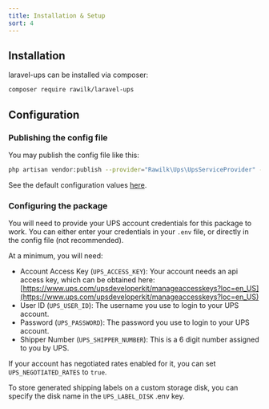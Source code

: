 ```yaml
---
title: Installation & Setup
sort: 4
---
```


## Installation

laravel-ups can be installed via composer:

```bash
composer require rawilk/laravel-ups
```

## Configuration

### Publishing the config file

You may publish the config file like this:

```bash
php artisan vendor:publish --provider="Rawilk\Ups\UpsServiceProvider" --tag="config"
```

See the default configuration values [here](https://github.com/rawilk/laravel-ups/blob/master/config/ups.php).

### Configuring the package

You will need to provide your UPS account credentials for this package to work. You can either enter your credentials in your `.env`
file, or directly in the config file (not recommended).

At a minimum, you will need:

-   Account Access Key (`UPS_ACCESS_KEY`): Your account needs an api access key, which can be obtained here: [https://www.ups.com/upsdeveloperkit/manageaccesskeys?loc=en_US](https://www.ups.com/upsdeveloperkit/manageaccesskeys?loc=en_US)
-   User ID (`UPS_USER_ID`): The username you use to login to your UPS account.
-   Password (`UPS_PASSWORD`): The password you use to login to your UPS account.
-   Shipper Number (`UPS_SHIPPER_NUMBER`): This is a 6 digit number assigned to you by UPS.

If your account has negotiated rates enabled for it, you can set `UPS_NEGOTIATED_RATES` to `true`.

To store generated shipping labels on a custom storage disk, you can specify the disk name in the `UPS_LABEL_DISK` .env key.
